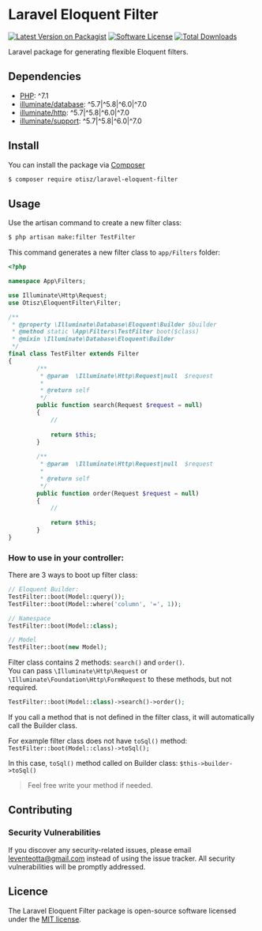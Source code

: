 # Laravel Eloquent Filter

[![Latest Version on Packagist][shield-packagist]][link-packagist]
[![Software License][shield-license]](LICENSE.md)
[![Total Downloads][shield-downloads]][link-packagist]

Laravel package for generating flexible Eloquent filters.

## Dependencies 

- [PHP](https://secure.php.net): ^7.1
- [illuminate/database](https://github.com/illuminate/database): ^5.7|^5.8|^6.0|^7.0
- [illuminate/http](https://github.com/illuminate/http): ^5.7|^5.8|^6.0|^7.0
- [illuminate/support](https://github.com/illuminate/support): ^5.7|^5.8|^6.0|^7.0

## Install

You can install the package via [Composer](https://getcomposer.org/)
```bash
$ composer require otisz/laravel-eloquent-filter
```
    
## Usage

Use the artisan command to create a new filter class:

```bash
$ php artisan make:filter TestFilter
```

This command generates a new filter class to `app/Filters` folder:

```php
<?php

namespace App\Filters;

use Illuminate\Http\Request;
use Otisz\EloquentFilter\Filter;

/**
 * @property \Illuminate\Database\Eloquent\Builder $builder
 * @method static \App\Filters\TestFilter boot($class)
 * @mixin \Illuminate\Database\Eloquent\Builder
 */
final class TestFilter extends Filter
{
        /**
         * @param  \Illuminate\Http\Request|null  $request
         *
         * @return self
         */
        public function search(Request $request = null)
        {
            //
    
            return $this;
        }
    
        /**
         * @param  \Illuminate\Http\Request|null  $request
         *
         * @return self
         */
        public function order(Request $request = null)
        {
            //
    
            return $this;
        }
}

```

### How to use in your controller:

There are 3 ways to boot up filter class:

```php
// Eloquent Builder:
TestFilter::boot(Model::query());
TestFilter::boot(Model::where('column', '=', 1));

// Namespace
TestFilter::boot(Model::class);

// Model
TestFilter::boot(new Model);
```

Filter class contains 2 methods: `search()` and `order()`. \
You can pass `\Illuminate\Http\Request` or `\Illuminate\Foundation\Http\FormRequest` to these methods, but not required.

```php
TestFilter::boot(Model::class)->search()->order();
```

If you call a method that is not defined in the filter class, it will automatically call the Builder class.

For example filter class does not have `toSql()` method:
`TestFilter::boot(Model::class)->toSql();`

In this case, `toSql()` method called on Builder class: `$this->builder->toSql()`

> Feel free write your method if needed.


## Contributing

### Security Vulnerabilities

If you discover any security-related issues, please email [leventeotta@gmail.com](mailto:leventeotta@gmail.com) instead of using the issue tracker. All security vulnerabilities will be promptly addressed.

## Licence

The Laravel Eloquent Filter package is open-source software licensed under the [MIT license](LICENSE.md).

[shield-packagist]: https://img.shields.io/packagist/v/otisz/laravel-eloquent-filter.svg?style=flat-square
[shield-license]: https://img.shields.io/badge/license-MIT-brightgreen.svg?style=flat-square
[shield-downloads]: https://img.shields.io/packagist/dt/otisz/laravel-eloquent-filter.svg?style=flat-square

[link-packagist]: https://packagist.org/packages/otisz/laravel-eloquent-filter
